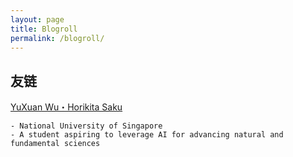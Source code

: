 ```yaml
---
layout: page
title: Blogroll
permalink: /blogroll/
---
```


## 友链


[YuXuan Wu・Horikita Saku](https://horikitasaku.github.io/)

    - National University of Singapore
    - A student aspiring to leverage AI for advancing natural and fundamental sciences